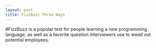 ```yaml
---
layout: post
title: FizzBuzz Three Ways
---
```

#FizzBuzz is a popular test for people learning a new programming language, as well as a favorite question interviewers use to weed out potential employees.
